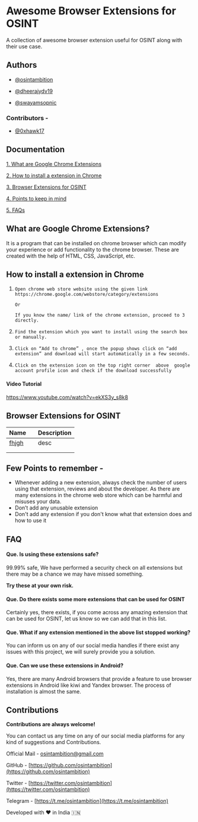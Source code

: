 
# Awesome Browser Extensions for OSINT

A collection of awesome browser extension useful for OSINT along with their use case.

## Authors

- [@osintambition](https://twitter.com/osintambition)
  
- [@dheerajydv19](https://www.twitter.com/dheerajydv19)

- [@swayamsopnic](https://twitter.com/Swayamsopnic16)

### Contributors - 

- [@0xhawk17](https://twitter.com/0xhawk17)

## Documentation

[1. What are Google Chrome Extensions](#what-are-google-chrome-extensions )

[2. How to install a extension in Chrome](#how-to-install-a-extension-in-chrome )

[3. Browser Extensions for OSINT](#browser-extensions-for-osint )

[4. Points to keep in mind](#few-points-to-remember--)

[5. FAQs](#faq )

## What are Google Chrome Extensions?

It is a program that can be installed on chrome browser which can modify your experience or add functionality to the chrome browser. These are created with the help of HTML, CSS, JavaScript, etc.

## How to install a extension in Chrome

1.     Open chrome web store website using the given link 
       https://chrome.google.com/webstore/category/extensions
    
       Or
                                
       If you know the name/ link of the chrome extension, proceed to 3 directly.
2.     Find the extension which you want to install using the search box or manually.
3.     Click on “Add to chrome” , once the popup shows click on “add extension” and download will start automatically in a few seconds.
4.     Click on the extension icon on the top right corner  above  google account profile icon and check if the download successfully

#### Video Tutorial

https://www.youtube.com/watch?v=ekXS3y_s8k8


## Browser Extensions for OSINT


| Name |      | Description                |
| :-------- | :------- | :------------------------- |
|[fhjgh](vhjjh)||desc|
|[]()|||
|[]()|||

## Few Points to remember -
- Whenever adding a new extension, always check the number of users using that extension, reviews and about the developer. As there are many extensions in the chrome web store which can be harmful and misuses your data.
- Don’t add any unusable extension
- Don't add any extension if you don't know what that extension does and how to use it


## FAQ

#### Que. Is using these extensions safe?

99.99% safe, We have performed a security check on all extensions but there may be a chance we may have missed something. 

**Try these at your own risk.**

#### Que. Do there exists some more extensions that can be used for OSINT

Certainly yes, there exists, if you come across any amazing extension that can be used for OSINT, let us know so we can add that in this list.

#### Que. What if any extension mentioned in the above list stopped working?

You can inform us on any of our social media handles if there exist any issues with this project, we will surely provide you a solution.

#### Que. Can we use these extensions in Android?

Yes, there are many Android browsers that provide a feature to use browser extensions in Android like kiwi and Yandex browser.
The process of installation is almost the same.

## Contributions

**Contributions are always welcome!**

You can contact us any time on any of our social media platforms for any kind of suggestions and Contributions.

Official Mail - osintambition@gmail.com

GitHub - [https://github.com/osintambition](https://github.com/osintambition)

Twitter - [https://twitter.com/osintambition](https://twitter.com/osintambition)

Telegram - [https://t.me/osintambition](https://t.me/osintambition)


Developed with ❤️ in India 🇮🇳 
